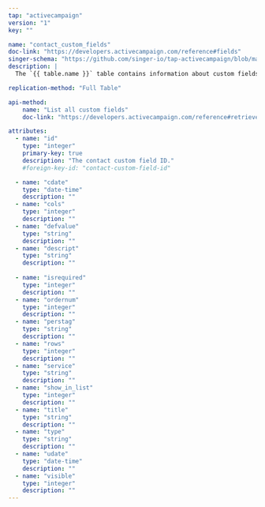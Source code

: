 ```yaml
---
tap: "activecampaign"
version: "1"
key: ""

name: "contact_custom_fields"
doc-link: "https://developers.activecampaign.com/reference#fields"
singer-schema: "https://github.com/singer-io/tap-activecampaign/blob/master/tap_activecampaign/schemas/contact_custom_fields.json"
description: |
  The `{{ table.name }}` table contains information about custom fields for your contacts in your {{ integration.display_name }} account.

replication-method: "Full Table"

api-method:
    name: "List all custom fields"
    doc-link: "https://developers.activecampaign.com/reference#retrieve-fields-1"

attributes:
  - name: "id"
    type: "integer"
    primary-key: true
    description: "The contact custom field ID."
    #foreign-key-id: "contact-custom-field-id"

  - name: "cdate"
    type: "date-time"
    description: ""
  - name: "cols"
    type: "integer"
    description: ""
  - name: "defvalue"
    type: "string"
    description: ""
  - name: "descript"
    type: "string"
    description: ""
  
  - name: "isrequired"
    type: "integer"
    description: ""
  - name: "ordernum"
    type: "integer"
    description: ""
  - name: "perstag"
    type: "string"
    description: ""
  - name: "rows"
    type: "integer"
    description: ""
  - name: "service"
    type: "string"
    description: ""
  - name: "show_in_list"
    type: "integer"
    description: ""
  - name: "title"
    type: "string"
    description: ""
  - name: "type"
    type: "string"
    description: ""
  - name: "udate"
    type: "date-time"
    description: ""
  - name: "visible"
    type: "integer"
    description: ""
---
```


